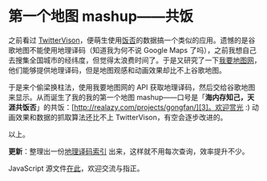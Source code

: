 # 第一个地图 mashup——共饭

之前看过 [TwitterVison][0]，便萌生使用[饭否][1]的数据搞一个类似的应用。遗憾的是谷歌地图不能使用地理译码（知道我为何不说 Google Maps 了吗），之前我想自己去搜集全国城市的经纬度，但觉得太浪费时间了。于是又研究了一下[我要地图网][2]，他们能够提供地理译码，但是地图观感和动画效果却比不上谷歌地图。

于是来个偷梁换柱法，使用我要地图网的 API 获取地理译码，然后交给谷歌地图来显示。从而诞生了我的我的第一个地图 mashup——口号是「**海内存知己，天涯共饭否**」的共饭：[http://realazy.com/projects/gongfan/][3]。欢迎赏光 :) 动画效果和数据的抓取算法还比不上 TwitterVison，有空会逐步改进的。

以上。

**更新**：整理出一份[地理译码索引][4] 出来，这样就不用每次查询，效率提升不少。

JavaScript 源文件[在此][5]，欢迎交流与指正。

[0]: http://twittervision.com
[1]: http://fanfou.com
[2]: http://51ditu.com/
[3]: http://realazy.com/projects/gongfan/
[4]: http://realazy.com/projects/gongfan/js/geocode.js
[5]: http://realazy.com/projects/gongfan/js/gongfan.js
